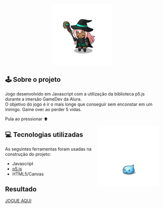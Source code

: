 
<h3 align="center">
    <img width="200px" src="/imagens/assets/bruxinha.gif">
   

## 🕹️ Sobre o projeto
Jogo desenvolvido em Javascript com a utilização da biblioteca p5.js durante a imersão GameDev da Alura. <br>
O objetivo do jogo é ir o mais longe que conseguir sem enconstar em um inimigo. Game over ao perder 5 vidas. <br>
<p>Pula ao pressionar ⬆️</p>
 <img align=right width="200px" src="/imagens/assets/poring.gif">

## 💻 Tecnologias utilizadas
As seguintes ferramentas foram usadas na construção do projeto:

- Javascript
- [p5.js](https://editor.p5js.org/)
- HTML5/Canvas

## Resultado


[JOGUE AQUI](https://rafaoliveir.github.io/Lucy/)

